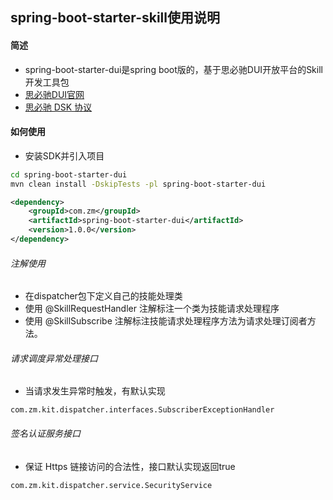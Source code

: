 ## spring-boot-starter-skill使用说明
#### 简述
* spring-boot-starter-dui是spring boot版的，基于思必驰DUI开放平台的Skill开发工具包
* [思必驰DUI官网](https://www.dui.ai/)
* [思必驰 DSK 协议](https://www.dui.ai/docs/ct_dsk_protocol)


#### 如何使用
* 安装SDK并引入项目
```bash
cd spring-boot-starter-dui
mvn clean install -DskipTests -pl spring-boot-starter-dui
```
```xml
<dependency>
    <groupId>com.zm</groupId>
    <artifactId>spring-boot-starter-dui</artifactId>
    <version>1.0.0</version>
</dependency>
```
###### 注解使用
* 在dispatcher包下定义自己的技能处理类
* 使用 @SkillRequestHandler 注解标注一个类为技能请求处理程序
* 使用 @SkillSubscribe 注解标注技能请求处理程序方法为请求处理订阅者方法。


###### 请求调度异常处理接口
* 当请求发生异常时触发，有默认实现
```
com.zm.kit.dispatcher.interfaces.SubscriberExceptionHandler
```

###### 签名认证服务接口
* 保证 Https 链接访问的合法性，接口默认实现返回true
```
com.zm.kit.dispatcher.service.SecurityService
```


```java

```